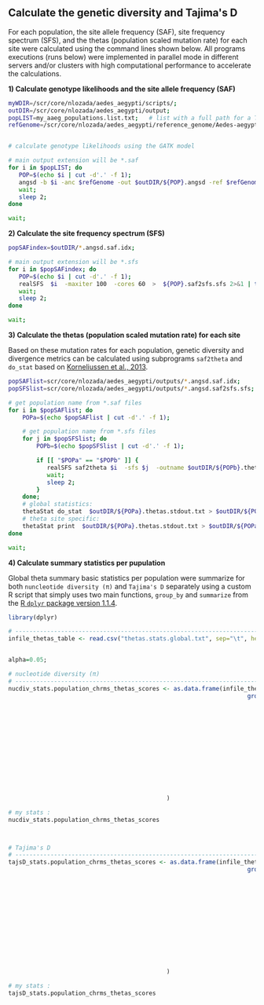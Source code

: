 
## Calculate the genetic diversity and Tajima's D

For each population, the site allele frequency (SAF), site frequency spectrum (SFS), and the thetas (population scaled mutation rate) for each site were calculated using the command lines shown below. All programs executions (runs below) were implemented in parallel mode in different servers and/or clusters with high computational performance to accelerate the calculations.

**1) Calculate genotype likelihoods and the site allele frequency (SAF)** 

```bash
myWDIR=/scr/core/nlozada/aedes_aegypti/scripts/;
outDIR=/scr/core/nlozada/aedes_aegypti/output;
popLIST=my_aaeg_populations.list.txt;   # list with a full path for a TXT file containing the WGS BAM alignments of each inidividual in a population 
refGenome=/scr/core/nlozada/aedes_aegypti/reference_genome/Aedes-aegypti-LVP_AGWG_CHROMOSOMES.AaegL5_2.fasta;   # reference genome (in fasta format) 


# calculate genotype likelihoods using the GATK model

# main output extension will be *.saf
for i in $popLIST; do
   POP=$(echo $i | cut -d'.' -f 1);  
   angsd -b $i -anc $refGenome -out $outDIR/${POP}.angsd -ref $refGenome -minMapQ 10 -minQ 10 -minInd 1 -doSaf 1 -GL 2 -nThreads 8;
   wait;
   sleep 2;
done

wait;
```

**2) Calculate the site frequency spectrum (SFS)**

```bash
popSAFindex=$outDIR/*.angsd.saf.idx;

# main output extension will be *.sfs
for i in $popSAFindex; do
   POP=$(echo $i | cut -d'.' -f 1);
   realSFS  $i  -maxiter 100  -cores 60  >  ${POP}.saf2sfs.sfs 2>&1 | tee ${POP}.saf2sfs.stderr.log;
   wait;
   sleep 2;
done

wait;
```
  
**3) Calculate the thetas (population scaled mutation rate) for each site**

Based on these mutation rates for each population, genetic diversity and divergence metrics can be calculated using subprograms `saf2theta` and `do_stat` based on [Korneliussen et al., 2013](https://doi.org/10.1186/1471-2105-14-289).


```bash
popSAFlist=scr/core/nlozada/aedes_aegypti/outputs/*.angsd.saf.idx;
popSFSlist=scr/core/nlozada/aedes_aegypti/outputs/*.angsd.saf2sfs.sfs;

# get population name from *.saf files
for i in $popSAFlist; do
    POPa=$(echo $popSAFlist | cut -d'.' -f 1);

    # get population name from *.sfs files
    for j in $popSFSlist; do
        POPb=$(echo $popSFSlist | cut -d'.' -f 1);

        if [[ "$POPa" == "$POPb" ]] {
           realSFS saf2theta $i  -sfs $j  -outname $outDIR/${POPb}.thetas.stdout.txt 2>>  $outDIR/${POPb}.thetas.stderr.log;
           wait;
           sleep 2;
        }
    done;
    # global statistics:
    thetaStat do_stat  $outDIR/${POPa}.thetas.stdout.txt > $outDIR/${POPa}.thetas.global_stats.stdout.txt 2>>  $outDIR/${POPa}.thetas.global_stats.stderr.log;
    # theta site specific:
    thetaStat print  $outDIR/${POPa}.thetas.stdout.txt > $outDIR/${POPa}.thetas.persite_stats.stdout.txt 2>>  $outDIR/${POPa}.thetas.persite_stats.stderr.log;
done

wait;
```

**4) Calculate summary statistics per pupulation**

Global theta summary basic statistics per population were summarize for both `nuncleotide diversity (π)` and `Tajima's D` separately using a custom R script that simply uses two main functions, `group_by` and `summarize` from the [R `dplyr` package version 1.1.4](https://dplyr.tidyverse.org).

```R
library(dplyr)

# -------------------------------------------------------------------------------------------------
infile_thetas_table <- read.csv("thetas.stats.global.txt", sep="\t", headers=TRUE);


alpha=0.05;

# nucleotide diversity (π)
# -------------------------------------------------------------------------------------------------
nucdiv_stats.population_chrms_thetas_scores <- as.data.frame(infile_thetas_table %>% 
                                                                    group_by(POPULATION) %>% 
                                                                               summarise(df = length(NUC_DIVERSITY)-1,
                                                                                         min  = min(NUC_DIVERSITY),
                                                                                         max  = max(NUC_DIVERSITY),
                                                                                         mean = mean(NUC_DIVERSITY),
                                                                                         sd   = sd(NUC_DIVERSITY),
                                                                                         se   = sd(NUC_DIVERSITY)/sqrt(length(NUC_DIVERSITY)),
                                                                                         q1   = quantile(NUC_DIVERSITY, 0.25),
                                                                                         q3   = quantile(NUC_DIVERSITY, 0.75),
                                                                                         t.score = qt(p=alpha/2, df=df,lower.tail=F),
                                                                                         margin.error = t.score * se,
                                                                                         ci.lower = mean - margin.error,
                                                                                         ci.upper = mean + margin.error
                                                                                ) 
                                             )

# my stats :
nucdiv_stats.population_chrms_thetas_scores



# Tajima's D
# -------------------------------------------------------------------------------------------------
tajsD_stats.population_chrms_thetas_scores <- as.data.frame(infile_thetas_table %>% 
                                                                    group_by(POPULATION) %>% 
                                                                               summarise(df = length(TAJIMASD)-1,
                                                                                         min  = min(TAJIMASD),
                                                                                         max  = max(TAJIMASD),
                                                                                         mean = mean(TAJIMASD),
                                                                                         sd   = sd(TAJIMASD),
                                                                                         se   = sd(TAJIMASD)/sqrt(length(TAJIMASD)),
                                                                                         q1   = quantile(TAJIMASD, 0.25),
                                                                                         q3   = quantile(TAJIMASD, 0.75),
                                                                                         t.score = qt(p=alpha/2, df=df,lower.tail=F),
                                                                                         margin.error = t.score * se,
                                                                                         ci.lower = mean - margin.error,
                                                                                         ci.upper = mean + margin.error
                                                                                ) 
                                             )

# my stats :
tajsD_stats.population_chrms_thetas_scores

```
